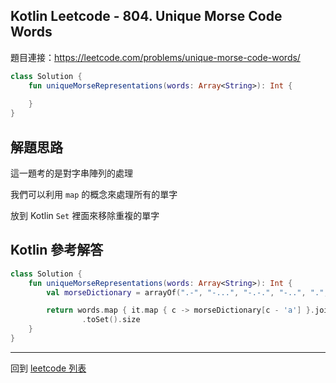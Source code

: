 ## Kotlin Leetcode - 804. Unique Morse Code Words

題目連接：<https://leetcode.com/problems/unique-morse-code-words/>

```kotlin
class Solution {
    fun uniqueMorseRepresentations(words: Array<String>): Int {
        
    }
}
```

## 解題思路

這一題考的是對字串陣列的處理

我們可以利用 `map` 的概念來處理所有的單字

放到 Kotlin `Set` 裡面來移除重複的單字

## Kotlin 參考解答

```kotlin
class Solution {
    fun uniqueMorseRepresentations(words: Array<String>): Int {
        val morseDictionary = arrayOf(".-", "-...", "-.-.", "-..", ".", "..-.", "--.", "....", "..", ".---", "-.-", ".-..", "--", "-.", "---", ".--.", "--.-", ".-.", "...", "-", "..-", "...-", ".--", "-..-", "-.--", "--..")

        return words.map { it.map { c -> morseDictionary[c - 'a'] }.joinToString("") }
                .toSet().size
    }
}
```

------

回到 [leetcode 列表](index.md)
